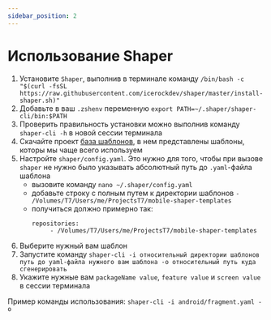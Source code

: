 ```yaml
---
sidebar_position: 2
---
```


# Использование Shaper

1. Установите `Shaper`, выполнив в терминале команду `/bin/bash -c "$(curl -fsSL https://raw.githubusercontent.com/icerockdev/shaper/master/install-shaper.sh)"`
1. Добавьте в ваш `.zshenv` переменную `export PATH=~/.shaper/shaper-cli/bin:$PATH` 
1. Проверить правильность установки можно выполнив команду `shaper-cli -h` в новой сессии терминала
1. Скачайте проект [база шаблонов](https://gitlab.icerockdev.com/scl/boilerplate/mobile-shaper-templates), в нем представлены шаблоны, которы мы чаще всего используем
1. Настройте `shaper/config.yaml`. Это нужно для того, чтобы при вызове `shaper` не нужно было указывать абсолютный путь до `.yaml`-файла шаблона
   - вызовите команду `nano ~/.shaper/config.yaml`
   - добавьте строку с полным путем к директории шаблонов `- /Volumes/T7/Users/me/ProjectsT7/mobile-shaper-templates`
   - получиться должно примерно так:
      ```text
      repositories:
           - /Volumes/T7/Users/me/ProjectsT7/mobile-shaper-templates
      ```
1. Выберите нужный вам шаблон
1. Запустите команду `shaper-cli -i относительный директории шаблонов путь до yaml-файла нужного вам шаблона -o относительный путь куда сгенерировать`
1. Укажите нужные вам `packageName value`, `feature value` и `screen value` в сессии терминала

Пример команды использования: `shaper-cli -i android/fragment.yaml -o ` 
